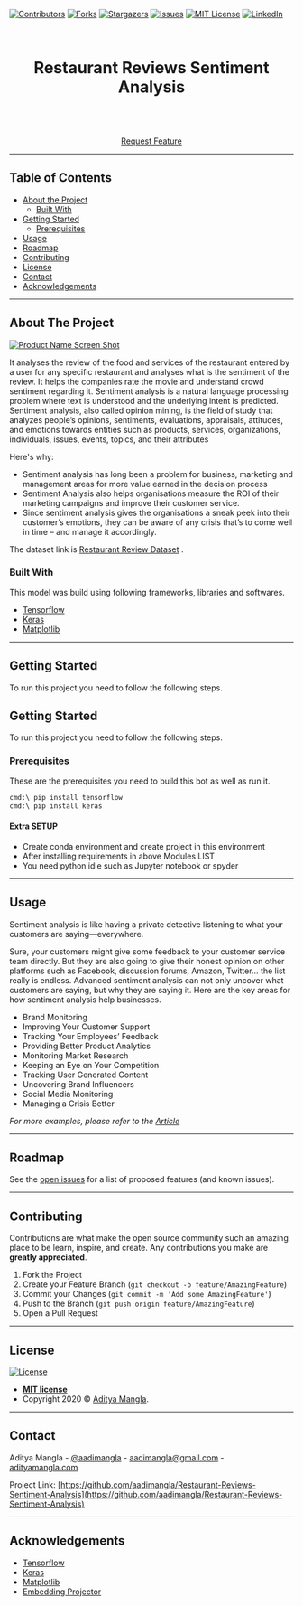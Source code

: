 [![Contributors][contributors-shield]][contributors-url]
[![Forks][forks-shield]][forks-url]
[![Stargazers][stars-shield]][stars-url]
[![Issues][issues-shield]](https://github.com/aadimangla/Restaurant-Reviews-Sentiment-Analysis/issues)
[![MIT License][license-shield]][license-url]
[![LinkedIn][linkedin-shield]][linkedin-url]



<!-- PROJECT LOGO -->
<br />
<p align="center">
<!--   <a href="">
    <img src="images/logo.png" alt="Logo" width="80" height="80">
  </a> -->

  <h1 align="center">Restaurant Reviews Sentiment Analysis</h1>

  <p align="center">
    <!-- An awesome README template to jumpstart your projects! -->
    <br />
<!--     <a href=""><strong>Explore the docs »</strong></a> -->
    <br />
    <br />
    <!--<a href="">View Demo</a>
    ·
    <a href="">Report Bug</a>
    · -->
    <a href="https://github.com/aadimangla/Restaurant-Reviews-Sentiment-Analysis/issues">Request Feature</a>
  </p>
</p>


---
<!-- TABLE OF CONTENTS -->
## Table of Contents

* [About the Project](#about-the-project)
  * [Built With](#built-with)
* [Getting Started](#getting-started)
  * [Prerequisites](#prerequisites)
* [Usage](#usage)
* [Roadmap](#roadmap)
* [Contributing](#contributing)
* [License](#license)
* [Contact](#contact)
* [Acknowledgements](#acknowledgements)

---

<!-- ABOUT THE PROJECT -->
## About The Project

[![Product Name Screen Shot][product-screenshot]](images/product.png)

It analyses the review of the food and services of the restaurant entered by a user for any specific restaurant and analyses what is the sentiment of the review. It helps the companies rate the movie and understand crowd sentiment regarding it. Sentiment analysis is a natural language processing problem where text is understood and the underlying intent is predicted. Sentiment analysis, also called opinion mining, is the field of study that analyzes people’s opinions, sentiments, evaluations, appraisals, attitudes, and emotions towards entities such as products, services, organizations, individuals, issues, events, topics, and their attributes

Here's why:
* Sentiment analysis has long been a problem for business, marketing and management areas for more
value earned in the decision process
* Sentiment Analysis also helps organisations measure the ROI of their marketing campaigns and improve their customer service.
* Since sentiment analysis gives the organisations a sneak peek into their customer’s emotions, they can be aware of any crisis that’s to come well in time – and manage it accordingly.

The dataset link is [Restaurant Review Dataset](Dataset/Restaurant_Reviews.tsv) .


### Built With
This model was build using following frameworks, libraries and softwares.
* [Tensorflow](https://www.tensorflow.org/)
* [Keras](https://keras.io/)
* [Matplotlib](https://matplotlib.org/)

---
<!-- GETTING STARTED -->
## Getting Started

To run this project you need to follow the following steps.

## Getting Started

To run this project you need to follow the following steps.

### Prerequisites

These are the prerequisites you need to build this bot as well as run it.

```sh
cmd:\ pip install tensorflow
cmd:\ pip install keras
```
#### Extra SETUP
- Create conda environment and create project in this environment
- After installing requirements in above Modules LIST
- You need python idle such as Jupyter notebook or spyder
<!-- #### How to Train ?
- ##### To use default Rasa configs
```sh
$ rasa train
```
- ##### To use spacy config pipeline (Fast to train)
```sh
$ rasa train -c spacy_config.yml
```
-->

<!-- #### How to run 
- ##### To run action server
```sh
$ rasa run actions --actions actionserver.actions
```
- ##### To run rasa in debug mode to inspect slot filling and entities ..,
```sh
$ rasa shell --debug
```
- ##### To run rasa in normal shell
```sh
$ rasa shell
```
-->

---
<!-- USAGE EXAMPLES -->
## Usage

Sentiment analysis is like having a private detective listening to what your customers are saying—everywhere.

Sure, your customers might give some feedback to your customer service team directly. But they are also going to give their honest opinion on other platforms such as Facebook, discussion forums, Amazon, Twitter… the list really is endless.
Advanced sentiment analysis can not only uncover what customers are saying, but why they are saying it.
Here are the key areas for how sentiment analysis help businesses.

* Brand Monitoring
* Improving Your Customer Support
* Tracking Your Employees’ Feedback
* Providing Better Product Analytics
* Monitoring Market Research
* Keeping an Eye on Your Competition
* Tracking User Generated Content
* Uncovering Brand Influencers
* Social Media Monitoring
* Managing a Crisis Better

_For more examples, please refer to the [Article](https://www.wonderflow.co/blog/sentiment-analysis-examples)_

---

<!-- ROADMAP -->
## Roadmap

See the [open issues](https://github.com/aadimangla/IMDB-Movie-Reviews-Sentiment-Analysis/issues) for a list of proposed features (and known issues).


---
<!-- CONTRIBUTING -->
## Contributing

Contributions are what make the open source community such an amazing place to be learn, inspire, and create. Any contributions you make are **greatly appreciated**.

1. Fork the Project
2. Create your Feature Branch (`git checkout -b feature/AmazingFeature`)
3. Commit your Changes (`git commit -m 'Add some AmazingFeature'`)
4. Push to the Branch (`git push origin feature/AmazingFeature`)
5. Open a Pull Request

---

<!-- LICENSE -->


## License

[![License](http://img.shields.io/:license-mit-blue.svg?style=flat-square)](http://badges.mit-license.org)

- **[MIT license](http://opensource.org/licenses/mit-license.php)**
- Copyright 2020 © <a href="http://adityamangla.com" target="_blank">Aditya Mangla</a>.

---

<!-- CONTACT -->
## Contact

Aditya Mangla - [@aadimangla](https://twitter.com/aadimangla) - aadimangla@gmail.com - [adityamangla.com](http://www.adityamangla.com/index.html)

Project Link: [https://github.com/aadimangla/Restaurant-Reviews-Sentiment-Analysis](https://github.com/aadimangla/Restaurant-Reviews-Sentiment-Analysis)

---

<!-- ACKNOWLEDGEMENTS -->
## Acknowledgements
* [Tensorflow](https://www.tensorflow.org/)
* [Keras](https://keras.io/)
* [Matplotlib](https://matplotlib.org/)
* [Embedding Projector](https://projector.tensorflow.org/)




<!-- MARKDOWN LINKS & IMAGES -->
<!-- https://www.markdownguide.org/basic-syntax/#reference-style-links -->
[contributors-shield]: https://img.shields.io/github/contributors/aadimangla/Restaurant-Reviews-Sentiment-Analysis.svg?style=flat-square
[contributors-url]: https://github.com/aadimangla/Restaurant-Reviews-Sentiment-Analysis/graphs/contributors
[forks-shield]: https://img.shields.io/github/forks/aadimangla/Restaurant-Reviews-Sentiment-Analysis.svg?style=flat-square
[forks-url]: https://github.com/aadimangla/Restaurant-Reviews-Sentiment-Analysis/network/members
[stars-shield]: https://img.shields.io/github/stars/aadimangla/Restaurant-Reviews-Sentiment-Analysis.svg?style=flat-square
[stars-url]: https://github.com/aadimangla/Restaurant-Reviews-Sentiment-Analysis/stargazers
[issues-shield]: https://img.shields.io/github/issues/aadimangla/Restaurant-Reviews-Sentiment-Analysis.svg?style=flat-square
[issues-url]: https://github.com/aadimangla/Restaurant-Reviews-Sentiment-Analysis/issues
[license-shield]: https://img.shields.io/github/license/aadimangla/Restaurant-Reviews-Sentiment-Analysis.svg?style=flat-square
[license-url]: https://github.com/aadimangla/Restaurant-Reviews-Sentiment-Analysis/blob/master/LICENSE.txt
[linkedin-shield]: https://img.shields.io/badge/-LinkedIn-black.svg?style=flat-square&logo=linkedin&colorB=555
[linkedin-url]: https://linkedin.com/in/aadimangla
[product-screenshot]: images/screenshot.png
